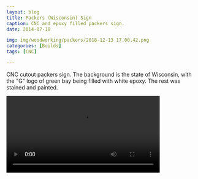 ```yaml
---
layout: blog
title: Packers (Wisconsin) Sign
caption: CNC and epoxy filled packers sign.
date: 2014-07-18

img: img/woodworking/packers/2018-12-13 17.00.42.png
categories: [Builds]
tags: [CNC]

---
```


CNC cutout packers sign. The background is the state of Wisconsin, with the "G" logo of green bay being filled with white epoxy. The rest was stained and painted.

<video width="400px" style="text-align: center; margin: auto;">
    <source class="lazy" src="/assets/img/placeholder.png" data-src="/assets/img/img/woodworking/packers/2018-10-13 15.09.53.mov">
</video>